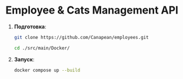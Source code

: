# Employee & Cats Management API

1. **Подготовка**:
   ```bash
   git clone https://github.com/Canapean/employees.git
   
   cd ./src/main/Docker/
   
2. **Запуск**:
    ```bash
   docker compose up --build
    